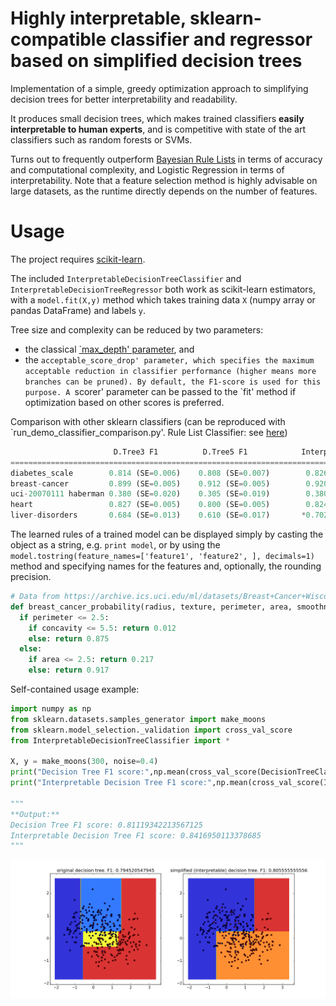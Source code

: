 Highly interpretable, sklearn-compatible classifier and regressor based on simplified decision trees
===============

Implementation of a simple, greedy optimization approach to simplifying decision trees for better interpretability and readability. 

It produces small decision trees, which makes trained classifiers **easily interpretable to human experts**, and is competitive with state of the art classifiers such as random forests or SVMs.

Turns out to frequently outperform [Bayesian Rule Lists](https://github.com/tmadl/sklearn-expertsys) in terms of accuracy and computational complexity, and Logistic Regression in terms of interpretability.
Note that a feature selection method is highly advisable on large datasets, as the runtime directly depends on the number of features. 

Usage
===============

The project requires [scikit-learn](http://scikit-learn.org/stable/install.html).

The included `InterpretableDecisionTreeClassifier` and `InterpretableDecisionTreeRegressor` both work as scikit-learn estimators, with a `model.fit(X,y)` method which takes training data `X` (numpy array or pandas DataFrame) and labels `y`.

Tree size and complexity can be reduced by two parameters: 
* the classical [`max_depth' parameter](http://scikit-learn.org/stable/modules/generated/sklearn.tree.DecisionTreeClassifier.html#sklearn.tree.DecisionTreeClassifier), and
* the `acceptable_score_drop' parameter, which specifies the maximum acceptable reduction in classifier performance (higher means more branches can be pruned). By default, the F1-score is used for this purpose. A `scorer' parameter can be passed to the `fit' method if optimization based on other scores is preferred. 

Comparison with other sklearn classifiers (can be reproduced with `run_demo_classifier_comparison.py'. Rule List Classifier: see [here](https://github.com/tmadl/sklearn-expertsys))

```python
                       D.Tree3 F1          D.Tree5 F1            Interpr.D.Tree3 F1      Interpr.D.Tree5 F1     RuleListClassifier F1   Random Forest F1      
==========================================================================================================================================================
diabetes_scale        0.814 (SE=0.006)    0.808 (SE=0.007)        0.826 (SE=0.005)       *0.833 (SE=0.005)      0.765 (SE=0.007)        0.793 (SE=0.006)
breast-cancer         0.899 (SE=0.005)    0.912 (SE=0.005)        0.920 (SE=0.004)        0.917 (SE=0.004)      0.938 (SE=0.004)       *0.946 (SE=0.004)
uci-20070111 haberman 0.380 (SE=0.020)    0.305 (SE=0.019)        0.380 (SE=0.020)       *0.404 (SE=0.015)      0.321 (SE=0.019)        0.268 (SE=0.017)
heart                 0.827 (SE=0.005)    0.800 (SE=0.005)        0.824 (SE=0.005)       *0.828 (SE=0.006)      0.792 (SE=0.006)        0.808 (SE=0.008)
liver-disorders       0.684 (SE=0.013)    0.610 (SE=0.017)       *0.702 (SE=0.014)        0.670 (SE=0.016)      0.663 (SE=0.019)        0.635 (SE=0.016)
```

The learned rules of a trained model can be displayed simply by casting the object as a string, e.g. `print model`, or by using the `model.tostring(feature_names=['feature1', 'feature2', ], decimals=1)` method and specifying names for the features and, optionally, the rounding precision. 

```python
# Data from https://archive.ics.uci.edu/ml/datasets/Breast+Cancer+Wisconsin+(Diagnostic)
def breast_cancer_probability(radius, texture, perimeter, area, smoothness, compactness, concavity, concave_points, symmetry, fractal_dimension):
  if perimeter <= 2.5:
    if concavity <= 5.5: return 0.012
    else: return 0.875
  else:
    if area <= 2.5: return 0.217
    else: return 0.917
```

Self-contained usage example:

```python
import numpy as np
from sklearn.datasets.samples_generator import make_moons
from sklearn.model_selection._validation import cross_val_score
from InterpretableDecisionTreeClassifier import *

X, y = make_moons(300, noise=0.4)
print("Decision Tree F1 score:",np.mean(cross_val_score(DecisionTreeClassifier(), X, y, scoring="f1")))
print("Interpretable Decision Tree F1 score:",np.mean(cross_val_score(IDecisionTreeClassifier(), X, y, scoring="f1")))

"""
**Output:**
Decision Tree F1 score: 0.81119342213567125
Interpretable Decision Tree F1 score: 0.8416950113378685
"""
```

![Simplified decision tree on moons dataset](example_dt.png)